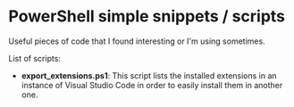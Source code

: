 # PowerShell simple snippets / scripts

Useful pieces of code that I found interesting or I'm using sometimes.

List of scripts:

- **export_extensions.ps1**: This script lists the installed extensions in an
  instance of Visual Studio Code in order to easily install them in another one.
